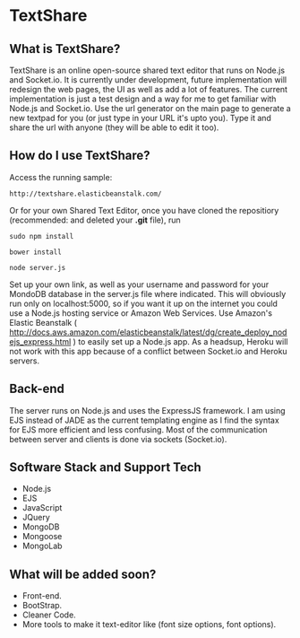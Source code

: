 TextShare
=========
## What is TextShare?
TextShare is an online open-source shared text editor that runs on Node.js and Socket.io. 
It is currently under development, future implementation will redesign the web pages, the UI as well as add a lot of features.
The current implementation is just a test design and a way for me to get familiar with Node.js and Socket.io.
Use the url generator on the main page to generate a new textpad for you (or just type in your URL it's upto you). Type it and share the url with anyone (they will be able to edit it too).
## How do I use TextShare?
Access the running sample:
```
http://textshare.elasticbeanstalk.com/
``` 
Or for your own Shared Text Editor, once you have cloned the repositiory (recommended: and deleted your **.git** file), run
```
sudo npm install
```
```
bower install
```
```
node server.js
```
Set up your own link, as well as your username and password for your MondoDB database in the server.js file where indicated.
This will obviously run only on localhost:5000, so if you want it up on the internet you could use a Node.js hosting service or Amazon Web Services. Use Amazon's Elastic Beanstalk ( http://docs.aws.amazon.com/elasticbeanstalk/latest/dg/create_deploy_nodejs_express.html ) to easily set up a Node.js app. As a headsup, Heroku will not work with this app because of a conflict between Socket.io and Heroku servers.
## Back-end
The server runs on Node.js and uses the ExpressJS framework. I am using EJS instead of JADE as the current templating engine as I find the syntax for EJS more efficient and less confusing. Most of the communication between server and clients is done via sockets (Socket.io).
## Software Stack and Support Tech
- Node.js
- EJS
- JavaScript
- JQuery
- MongoDB
- Mongoose
- MongoLab

## What will be added soon?
- Front-end.
- BootStrap.
- Cleaner Code.
- More tools to make it text-editor like (font size options, font options).
